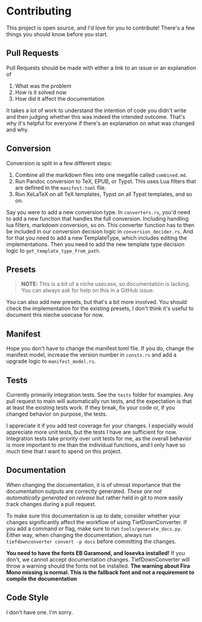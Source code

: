 # Contributing

This project is open source, and I'd love for you to contribute!
There's a few things you should know before you start.

## Pull Requests

Pull Requests should be made with either a link to an issue or an explanation of

1. What was the problem
2. How is it solved now
3. How did it affect the documentation

It takes a lot of work to understand the intention of code you didn't write and
then judging whether this was indeed the intended outcome. That's why it's helpful
for everyone if there's an explanation on what was changed and why.

## Conversion

Conversion is split in a few different steps:

1. Combine all the markdown files into one megafile called `combined.md`.
2. Run Pandoc conversion to TeX, EPUB, or Typst. This uses Lua filters that are
   defined in the `manifest.toml` file.
3. Run XeLaTeX on all TeX templates, Typst on all Typst templates, and so on.

Say you were to add a new conversion type. In `converters.rs`, you'd need to
add a new function that handles the full conversion. Including handling lua filters,
markdown conversion, so on. This converter function has to then be included in our
conversion decision logic in `conversion_decider.rs`. And for that you need to add
a new TemplateType, which includes editing the implementations. Then you need to
add the new template type decision logic to `get_template_type_from_path`.

## Presets

> **NOTE:** This is a bit of a niche usecase, so documentation is lacking. You can
> always ask for help on this in a GitHub issue.

You can also add new presets, but that's a bit more involved. You should check
the implementation for the existing presets, I don't think it's useful to document
this nieche usecase for now.

## Manifest

Hope you don't have to change the manifest.toml file.
If you do, change the manifest model, increase the version number in `consts.rs` and
add a upgrade logic to `manifest_model.rs`.

## Tests

Currently primarily integration tests. See the `tests` folder for examples. Any pull
request to main will automatically run tests, and the expectation is that at least the
existing tests work. If they break, fix your code or, if you changed behavior on purpose, 
the tests.

I appreciate it if you add test coverage for your changes. I especially would
appreciate more unit tests, but the tests I have are sufficient for now.
Integration tests take priority over unit tests for me, as the overall behavior
is more important to me than the individual functions, and I only have so much
time that I want to spend on this project.

## Documentation

When changing the documentation, it is of utmost importance that the documentation outputs
are correctly generated. *These are not automatically generated on release* but rather held 
in git to more easily track changes during a pull request.

To make sure this documentation is up to date, consider whether your changes significantly
affect the workflow of using TiefDownConverter. If you add a command or flag, make sure to
run `tools/generate_docs.py`. Either way, when changing the documentation, always run 
`tiefdownconverter convert -p docs` before committing the changes.

**You need to have the fonts EB Garamond, and Iosevka installed!** 
If you don't, we cannot accept documentation changes. TiefDownConverter will 
throw a warning should the fonts not be installed. **The warning about Fira
Mono missing is normal. This is the fallback font and not a requirement
to compile the documentation**



## Code Style

I don't have one. I'm sorry.
